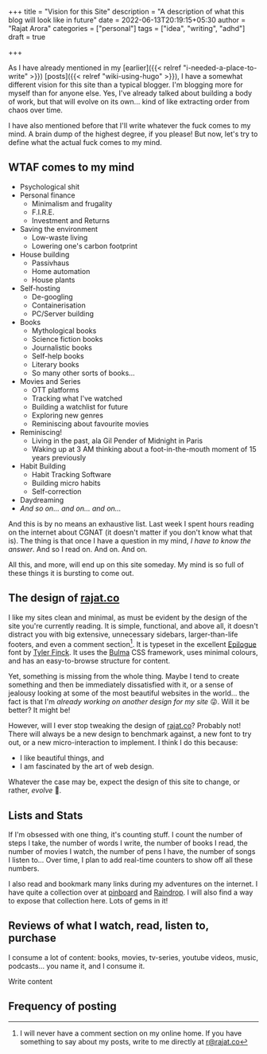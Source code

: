+++
title = "Vision for this Site"
description = "A description of what this blog will look like in future"
date = 2022-06-13T20:19:15+05:30
author = "Rajat Arora"
categories = ["personal"]
tags = ["idea", "writing", "adhd"]
draft = true

+++

As I have already mentioned in my [earlier]({{< relref "i-needed-a-place-to-write" >}}) [posts]({{< relref "wiki-using-hugo" >}}), I have a somewhat different vision for this site than a typical blogger. I'm blogging more for myself than for anyone else. Yes, I've already talked about building a body of work, but that will evolve on its own... kind of like extracting order from chaos over time.

I have also mentioned before that I'll write whatever the fuck comes to my mind. A brain dump of the highest degree, if you please! But now, let's try to define what the actual fuck comes to my mind.

## WTAF comes to my mind

- Psychological shit
- Personal finance
  - Minimalism and frugality
  - F.I.R.E.
  - Investment and Returns
- Saving the environment
  - Low-waste living
  - Lowering one's carbon footprint
- House building
  - Passivhaus
  - Home automation
  - House plants
- Self-hosting
  - De-googling
  - Containerisation
  - PC/Server building
- Books
  - Mythological books
  - Science fiction books
  - Journalistic books
  - Self-help books
  - Literary books
  - So many other sorts of books...
- Movies and Series
  - OTT platforms
  - Tracking what I've watched
  - Building a watchlist for future
  - Exploring new genres
  - Reminiscing about favourite movies
- Reminiscing!
  - Living in the past, ala Gil Pender of Midnight in Paris
  - Waking up at 3 AM thinking about a foot-in-the-mouth moment of 15 years previously
- Habit Building
  - Habit Tracking Software
  - Building micro habits
  - Self-correction
- Daydreaming
- _And so on... and on... and on..._

And this is by no means an exhaustive list. Last week I spent hours reading on the internet about CGNAT (it doesn't matter if you don't know what that is). The thing is that once I have a question in my mind, _I have to know the answer_. And so I read on. And on. And on.

All this, and more, will end up on this site someday. My mind is so full of these things it is bursting to come out.

## The design of [rajat.co](https://rajat.co)

I like my sites clean and minimal, as must be evident by the design of the site you're currently reading. It is simple, functional, and above all, it doesn't distract you with big extensive, unnecessary sidebars, larger-than-life footers, and even a comment section[^1]. It is typeset in the excellent [Epilogue](https://etceteratype.co/epilogue) font by [Tyler Finck](https://www.tyfromtheinternet.com/profile/). It uses the [Bulma](https://bulma.io/) CSS framework, uses minimal colours, and has an easy-to-browse structure for content.

Yet, something is missing from the whole thing. Maybe I tend to create something and then be immediately dissatisfied with it, or a sense of jealousy looking at some of the most beautiful websites in the world... the fact is that I'm _already working on another design for my site_ :stuck_out_tongue_winking_eye:. Will it be better? It might be!

However, will I ever stop tweaking the design of [rajat.co](https://rajat.co)? Probably not! There will always be a new design to benchmark against, a new font to try out, or a new micro-interaction to implement. I think I do this because:

- I like beautiful things, and
- I am fascinated by the art of web design.

Whatever the case may be, expect the design of this site to change, or rather, _evolve_  :slightly_smiling_face:.

## Lists and Stats

If I'm obsessed with one thing, it's counting stuff. I count the number of steps I take, the number of words I write, the number of books I read, the number of movies I watch, the number of pens I have, the number of songs I listen to... Over time, I plan to add real-time counters to show off all these numbers. 

I also read and bookmark many links during my adventures on the internet. I have quite a collection over at [pinboard](https://pinboard.in) and [Raindrop](https://raindrop.io). I will also find a way to expose that collection here. Lots of gems in it!

## Reviews of what I watch, read, listen to, purchase

I consume a lot of content: books, movies, tv-series, youtube videos, music, podcasts... you name it, and I consume it. 

Write content

## Frequency of posting

 



[^1]: I will never have a comment section on my online home. If you have something to say about my posts, write to me directly at [r@rajat.co](mailto:r@rajat.co)

